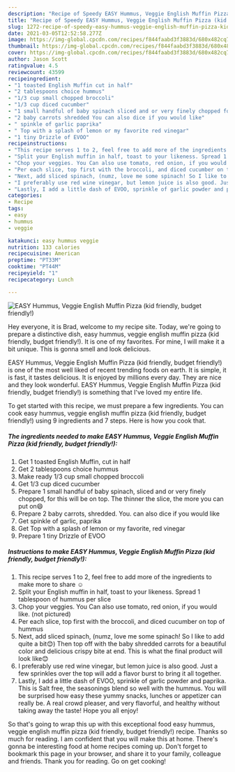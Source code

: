 ```yaml
---
description: "Recipe of Speedy EASY Hummus, Veggie English Muffin Pizza (kid friendly, budget friendly!)"
title: "Recipe of Speedy EASY Hummus, Veggie English Muffin Pizza (kid friendly, budget friendly!)"
slug: 1272-recipe-of-speedy-easy-hummus-veggie-english-muffin-pizza-kid-friendly-budget-friendly
date: 2021-03-05T12:52:58.277Z
image: https://img-global.cpcdn.com/recipes/f844faabd3f3883d/680x482cq70/easy-hummus-veggie-english-muffin-pizza-kid-friendly-budget-friendly-recipe-main-photo.jpg
thumbnail: https://img-global.cpcdn.com/recipes/f844faabd3f3883d/680x482cq70/easy-hummus-veggie-english-muffin-pizza-kid-friendly-budget-friendly-recipe-main-photo.jpg
cover: https://img-global.cpcdn.com/recipes/f844faabd3f3883d/680x482cq70/easy-hummus-veggie-english-muffin-pizza-kid-friendly-budget-friendly-recipe-main-photo.jpg
author: Jason Scott
ratingvalue: 4.5
reviewcount: 43599
recipeingredient:
- "1 toasted English Muffin cut in half"
- "2 tablespoons choice hummus"
- "1/3 cup small chopped broccoli"
- "1/3 cup diced cucumber"
- "1 small handful of baby spinach sliced and or very finely chopped for this will be on top The thinner the slice the more you can put on"
- "2 baby carrots shredded You can also dice if you would like"
- " spinkle of garlic paprika"
- " Top with a splash of lemon or my favorite red vinegar"
- "1 tiny Drizzle of EVOO"
recipeinstructions:
- "This recipe serves 1 to 2, feel free to add more of the ingredients to make more to share ☺"
- "Split your English muffin in half, toast to your likeness. Spread 1 tablespoon of hummus per slice"
- "Chop your veggies. You Can also use tomato, red onion, if you would like. (not pictured)"
- "Per each slice, top first with the broccoli, and diced cucumber on top of hummus"
- "Next, add sliced spinach, (numz, love me some spinach! So I like to add quite a bit😊) Then top off with the baby shredded carrots for a beautiful color and delicious crispy bite at end. This is what the final product will look like😊"
- "I preferably use red wine vinegar, but lemon juice is also good. Just a few sprinkles over the top will add a flavor burst to bring it all together."
- "Lastly, I add a little dash of EVOO, sprinkle of garlic powder and paprika. This is Salt free, the seasonings blend so well with the hummus. You will be surprised how easy these yummy snacks, lunches or appetizer can really be. A real crowd pleaser,  and very flavorful, and healthy without taking away the taste! Hope you all enjoy!"
categories:
- Recipe
tags:
- easy
- hummus
- veggie

katakunci: easy hummus veggie 
nutrition: 133 calories
recipecuisine: American
preptime: "PT33M"
cooktime: "PT44M"
recipeyield: "1"
recipecategory: Lunch

---
```



![EASY Hummus, Veggie English Muffin Pizza (kid friendly, budget friendly!)](https://img-global.cpcdn.com/recipes/f844faabd3f3883d/680x482cq70/easy-hummus-veggie-english-muffin-pizza-kid-friendly-budget-friendly-recipe-main-photo.jpg)

Hey everyone, it is Brad, welcome to my recipe site. Today, we're going to prepare a distinctive dish, easy hummus, veggie english muffin pizza (kid friendly, budget friendly!). It is one of my favorites. For mine, I will make it a bit unique. This is gonna smell and look delicious.



EASY Hummus, Veggie English Muffin Pizza (kid friendly, budget friendly!) is one of the most well liked of recent trending foods on earth. It is simple, it is fast, it tastes delicious. It is enjoyed by millions every day. They are nice and they look wonderful. EASY Hummus, Veggie English Muffin Pizza (kid friendly, budget friendly!) is something that I've loved my entire life.


To get started with this recipe, we must prepare a few ingredients. You can cook easy hummus, veggie english muffin pizza (kid friendly, budget friendly!) using 9 ingredients and 7 steps. Here is how you cook that.

<!--inarticleads1-->

##### The ingredients needed to make EASY Hummus, Veggie English Muffin Pizza (kid friendly, budget friendly!):

1. Get 1 toasted English Muffin, cut in half
1. Get 2 tablespoons choice hummus
1. Make ready 1/3 cup small chopped broccoli
1. Get 1/3 cup diced cucumber
1. Prepare 1 small handful of baby spinach, sliced and or very finely chopped, for this will be on top. The thinner the slice, the more you can put on😄
1. Prepare 2 baby carrots, shredded. You. can also dice if you would like
1. Get  spinkle of garlic, paprika
1. Get  Top with a splash of lemon or my favorite, red vinegar
1. Prepare 1 tiny Drizzle of EVOO




<!--inarticleads2-->

##### Instructions to make EASY Hummus, Veggie English Muffin Pizza (kid friendly, budget friendly!):

1. This recipe serves 1 to 2, feel free to add more of the ingredients to make more to share ☺
1. Split your English muffin in half, toast to your likeness. Spread 1 tablespoon of hummus per slice
1. Chop your veggies. You Can also use tomato, red onion, if you would like. (not pictured)
1. Per each slice, top first with the broccoli, and diced cucumber on top of hummus
1. Next, add sliced spinach, (numz, love me some spinach! So I like to add quite a bit😊) Then top off with the baby shredded carrots for a beautiful color and delicious crispy bite at end. This is what the final product will look like😊
1. I preferably use red wine vinegar, but lemon juice is also good. Just a few sprinkles over the top will add a flavor burst to bring it all together.
1. Lastly, I add a little dash of EVOO, sprinkle of garlic powder and paprika. This is Salt free, the seasonings blend so well with the hummus. You will be surprised how easy these yummy snacks, lunches or appetizer can really be. A real crowd pleaser,  and very flavorful, and healthy without taking away the taste! Hope you all enjoy!




So that's going to wrap this up with this exceptional food easy hummus, veggie english muffin pizza (kid friendly, budget friendly!) recipe. Thanks so much for reading. I am confident that you will make this at home. There's gonna be interesting food at home recipes coming up. Don't forget to bookmark this page in your browser, and share it to your family, colleague and friends. Thank you for reading. Go on get cooking!
